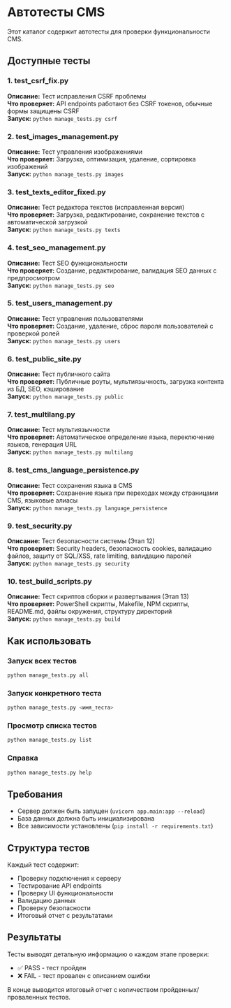# Автотесты CMS

Этот каталог содержит автотесты для проверки функциональности CMS.

## Доступные тесты

### 1. test_csrf_fix.py
**Описание:** Тест исправления CSRF проблемы  
**Что проверяет:** API endpoints работают без CSRF токенов, обычные формы защищены CSRF  
**Запуск:** `python manage_tests.py csrf`

### 2. test_images_management.py
**Описание:** Тест управления изображениями  
**Что проверяет:** Загрузка, оптимизация, удаление, сортировка изображений  
**Запуск:** `python manage_tests.py images`

### 3. test_texts_editor_fixed.py
**Описание:** Тест редактора текстов (исправленная версия)  
**Что проверяет:** Загрузка, редактирование, сохранение текстов с автоматической загрузкой  
**Запуск:** `python manage_tests.py texts`

### 4. test_seo_management.py
**Описание:** Тест SEO функциональности  
**Что проверяет:** Создание, редактирование, валидация SEO данных с предпросмотром  
**Запуск:** `python manage_tests.py seo`

### 5. test_users_management.py
**Описание:** Тест управления пользователями  
**Что проверяет:** Создание, удаление, сброс пароля пользователей с проверкой ролей  
**Запуск:** `python manage_tests.py users`

### 6. test_public_site.py
**Описание:** Тест публичного сайта  
**Что проверяет:** Публичные роуты, мультиязычность, загрузка контента из БД, SEO, кэширование  
**Запуск:** `python manage_tests.py public`

### 7. test_multilang.py
**Описание:** Тест мультиязычности  
**Что проверяет:** Автоматическое определение языка, переключение языков, генерация URL  
**Запуск:** `python manage_tests.py multilang`

### 8. test_cms_language_persistence.py
**Описание:** Тест сохранения языка в CMS  
**Что проверяет:** Сохранение языка при переходах между страницами CMS, языковые алиасы  
**Запуск:** `python manage_tests.py language_persistence`

### 9. test_security.py
**Описание:** Тест безопасности системы (Этап 12)  
**Что проверяет:** Security headers, безопасность cookies, валидацию файлов, защиту от SQL/XSS, rate limiting, валидацию паролей  
**Запуск:** `python manage_tests.py security`

### 10. test_build_scripts.py
**Описание:** Тест скриптов сборки и развертывания (Этап 13)  
**Что проверяет:** PowerShell скрипты, Makefile, NPM скрипты, README.md, файлы окружения, структуру директорий  
**Запуск:** `python manage_tests.py build`

## Как использовать

### Запуск всех тестов
```bash
python manage_tests.py all
```

### Запуск конкретного теста
```bash
python manage_tests.py <имя_теста>
```

### Просмотр списка тестов
```bash
python manage_tests.py list
```

### Справка
```bash
python manage_tests.py help
```

## Требования

- Сервер должен быть запущен (`uvicorn app.main:app --reload`)
- База данных должна быть инициализирована
- Все зависимости установлены (`pip install -r requirements.txt`)

## Структура тестов

Каждый тест содержит:
- Проверку подключения к серверу
- Тестирование API endpoints
- Проверку UI функциональности
- Валидацию данных
- Проверку безопасности
- Итоговый отчет с результатами

## Результаты

Тесты выводят детальную информацию о каждом этапе проверки:
- ✅ PASS - тест пройден
- ❌ FAIL - тест провален с описанием ошибки

В конце выводится итоговый отчет с количеством пройденных/проваленных тестов.